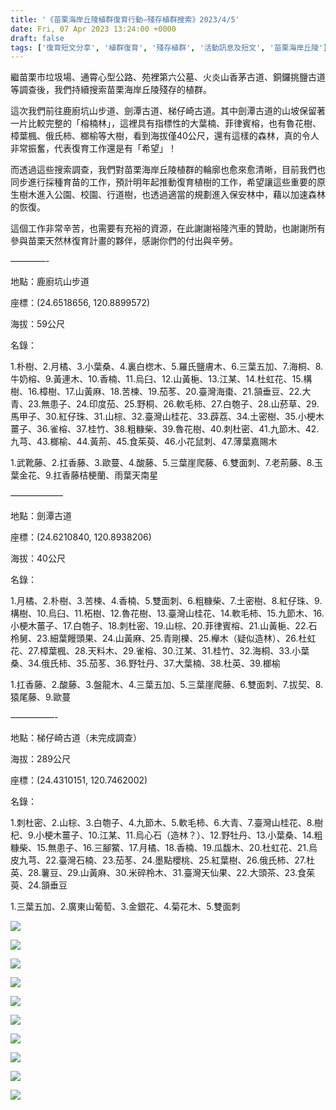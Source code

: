 ```yaml
---
title: '《苗栗海岸丘陵植群復育行動—殘存植群搜索》2023/4/5'
date: Fri, 07 Apr 2023 13:24:00 +0000
draft: false
tags: ['復育短文分享', '植群復育', '殘存植群', '活動訊息及短文', '苗栗海岸丘陵']
---
```


繼苗栗市垃圾場、通霄心型公路、苑裡第六公墓、火炎山香茅古道、銅鑼挑鹽古道等調查後，我們持續搜索苗栗海岸丘陵殘存的植群。

這次我們前往鹿廚坑山步道、劍潭古道、梯仔崎古道。其中劍潭古道的山坡保留著一片比較完整的「榕楠林」，這裡具有指標性的大葉楠、菲律賓榕，也有魯花樹、樟葉楓、俄氏柿、榔榆等大樹，看到海拔僅40公尺，還有這樣的森林，真的令人非常振奮，代表復育工作還是有「希望」！

而透過這些搜索調查，我們對苗栗海岸丘陵植群的輪廓也愈來愈清晰，目前我們也同步進行採種育苗的工作，預計明年起推動復育植樹的工作，希望讓這些重要的原生樹木進入公園、校園、行道樹，也透過適當的規劃進入保安林中，藉以加速森林的恢復。

這個工作非常辛苦，也需要有充裕的資源，在此謝謝裕隆汽車的贊助，也謝謝所有參與苗栗天然林復育計畫的夥伴，感謝你們的付出與辛勞。

————-

地點：鹿廚坑山步道

座標：(24.6518656, 120.8899572)

海拔：59公尺

名錄：

1.朴樹、2.月橘、3.小葉桑、4.裏白楤木、5.羅氏鹽膚木、6.三葉五加、7.海桐、8.牛奶榕、9.黃連木、10.香楠、11.烏臼、12.山黃梔、13.江某、14.杜虹花、15.構樹、16.樟樹、17.山黃麻、18.苦楝、19.茄苳、20.臺灣海棗、21.頷垂豆、22.大青、23.無患子、24.印度茄、25.野桐、26.軟毛柿、27.白匏子、28.山菸草、29.馬甲子、30.紅仔珠、31.山棕、32.臺灣山桂花、33.薜荔、34.土密樹、35.小梗木薑子、36.雀榕、37.桂竹、38.粗糠柴、39.魯花樹、40.刺杜密、41.九節木、42.九芎、43.榔榆、44.黃荊、45.食茱萸、46.小花鼠刺、47.薄葉嘉賜木

1.武靴藤、2.扛香藤、3.歐蔓、4.酸藤、5.三葉崖爬藤、6.雙面刺、7.老荊藤、8.玉葉金花、9.扛香藤桔梗蘭、雨葉天南星

——————

地點：劍潭古道

座標：(24.6210840, 120.8938206)

海拔：40公尺

名錄：

1.月橘、2.朴樹、3.苦楝、4.香楠、5.雙面刺、6.粗糠柴、7.土密樹、8.紅仔珠、9.構樹、10.烏臼、11.柘樹、12.魯花樹、13.臺灣山桂花、14.軟毛柿、15.九節木、16.小梗木薑子、17.白匏子、18.刺杜密、19.山棕、20.菲律賓榕、21.山黃梔、22.石柃舅、23.細葉饅頭果、24.山黃麻、25.青剛櫟、25.櫸木（疑似造林）、26.杜虹花、27.樟葉楓、28.天料木、29.雀榕、30.江某、31.桂竹、32.海桐、33.小葉桑、34.俄氏柿、35.茄苳、36.野牡丹、37.大葉楠、38.杜英、39.榔榆

1.扛香藤、2.酸藤、3.盤龍木、4.三葉五加、5.三葉崖爬藤、6.雙面刺、7.拔契、8.猿尾藤、9.歐蔓

—————-

地點：梯仔崎古道（未完成調查）

海拔：289公尺

座標：(24.4310151, 120.7462002)

名錄：

1.刺杜密、2.山棕、3.白匏子、4.九節木、5.軟毛柿、6.大青、7.臺灣山桂花、8.樹杞、9.小梗木薑子、10.江某、11.烏心石（造林？）、12.野牡丹、13.小葉桑、14.粗糠柴、15.無患子、16.三腳鱉、17.月橘、18.香楠、19.瓜馥木、20.杜虹花、21.烏皮九芎、22.臺灣石楠、23.茄苳、24.墨點櫻桃、25.紅葉樹、26.俄氏柿、27.杜英、28.薯豆、29.山黃麻、30.米碎柃木、31.臺灣天仙果、22.大頭茶、23.食茱萸、24.頷垂豆

1.三葉五加、2.廣東山葡萄、3.金銀花、4.菊花木、5.雙面刺

![](https://www.reforestation.tw/wp-content/uploads/2023/07/20230405-苗栗海岸丘陵植群復育行動—殘存植群搜索2.jpg)

![](https://www.reforestation.tw/wp-content/uploads/2023/07/20230405-苗栗海岸丘陵植群復育行動—殘存植群搜索4.jpg)

![](https://www.reforestation.tw/wp-content/uploads/2023/07/20230405-苗栗海岸丘陵植群復育行動—殘存植群搜索7-1024x768.jpg)

![](https://www.reforestation.tw/wp-content/uploads/2023/07/20230405-苗栗海岸丘陵植群復育行動—殘存植群搜索8-1024x768.jpg)

![](https://www.reforestation.tw/wp-content/uploads/2023/07/20230405-苗栗海岸丘陵植群復育行動—殘存植群搜索14.jpg)

![](https://www.reforestation.tw/wp-content/uploads/2023/07/20230405-苗栗海岸丘陵植群復育行動—殘存植群搜索16.jpg)

![](https://www.reforestation.tw/wp-content/uploads/2023/07/20230405-苗栗海岸丘陵植群復育行動—殘存植群搜索18.jpg)

![](https://www.reforestation.tw/wp-content/uploads/2023/07/20230405-苗栗海岸丘陵植群復育行動—殘存植群搜索36.jpg)

![](https://www.reforestation.tw/wp-content/uploads/2023/07/20230405-苗栗海岸丘陵植群復育行動—殘存植群搜索50.jpg)

![](https://www.reforestation.tw/wp-content/uploads/2023/07/20230405-苗栗海岸丘陵植群復育行動—殘存植群搜索52-1024x768.jpg)